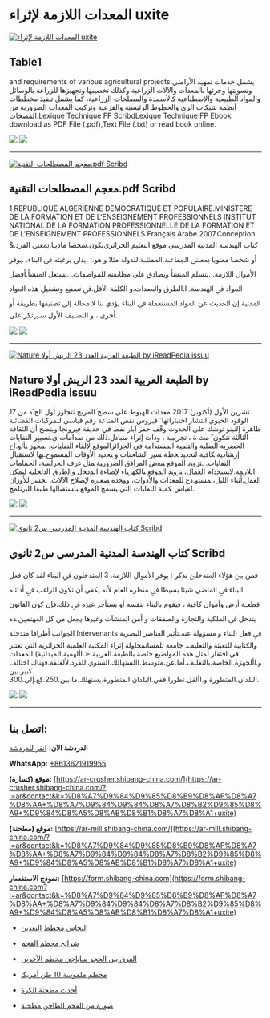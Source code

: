 # المعدات اللازمة لإثراء uxite

<a href="https://swt.shibang-china.com/?l=ar&img&k=%D8%A7%D9%84%D9%85%D8%B9%D8%AF%D8%A7%D8%AA+%D8%A7%D9%84%D9%84%D8%A7%D8%B2%D9%85%D8%A9+%D9%84%D8%A5%D8%AB%D8%B1%D8%A7%D8%A1+uxite" target="_blank">![المعدات اللازمة لإثراء uxite](http://static.shibang-china.com/all-800x300/736.jpg)</a>

## Table1
and requirements of various agricultural projects.يشمل خدمات تمهيد الأراضي وتسويتها وحرثها بالمعدات والآلات الزراعية وكذلك تخصيبها وتجهيزها للزراعة بالوسائل والمواد الطبيعية والإصطناعية كالأسمدة والمصلحات الزراعية، كما يشمل تنفيذ مخططات أنظمة شبكات الري والخطوط الرئيسية والفرعية وتركيب المعدات الضرورية من المضخات.Lexique Technique FP ScribdLexique Technique FP Ebook download as PDF File (.pdf),Text File (.txt) or read book online.


<a href="https://whatsapp.shibangsoft.com/WhatsApp.php" target="_blank" title="WhatsApp">![](http://static.shibang-china.com/icon/whatsapp.png)</a> <a href="https://swt.shibang-china.com/?l=ar&icon&k=%D8%A7%D9%84%D9%85%D8%B9%D8%AF%D8%A7%D8%AA+%D8%A7%D9%84%D9%84%D8%A7%D8%B2%D9%85%D8%A9+%D9%84%D8%A5%D8%AB%D8%B1%D8%A7%D8%A1+uxite" target="_blank">![](http://static.shibang-china.com/icon/chat-ar.png)</a>

---

<a href="https://swt.shibang-china.com/?l=ar&img&k=%D8%A7%D9%84%D9%85%D8%B9%D8%AF%D8%A7%D8%AA+%D8%A7%D9%84%D9%84%D8%A7%D8%B2%D9%85%D8%A9+%D9%84%D8%A5%D8%AB%D8%B1%D8%A7%D8%A1+uxite" target="_blank">![معجم المصطلحات التقنية.pdf Scribd](http://static.shibang-china.com/all-800x300/517.jpg)</a>

## معجم المصطلحات التقنية.pdf Scribd
1 REPUBLIQUE ALGERIENNE DEMOCRATIQUE ET POPULAIRE.MINISTERE DE LA FORMATION ET DE L&#39;ENSEIGNEMENT PROFESSIONNELS INSTITUT NATIONAL DE LA FORMATION PROFESSIONNELLE.DE LA FORMATION ET DE L&#39;ENSEIGNEMENT PROFESSIONNELS.Français Arabe.2007.Conception &amp;.كتاب الهندسة المدنية المدرسي موقع التعليم الجزائريﻳﻜﻮﻥ.ﺷﺨﺼﺎ ﻣﺎﺩﻳـﺎ.ﲟﻌﲎ ﺍﻟﻔﺮﺩ ﺃﻭ ﺷﺨﺼﺎ ﻣﻌﻨﻮﻳﺎ ﲟﻌـﲎ ﺍﳉﻤﺎﻋـﺔ.ﺍﳌﻤﺜﻠـﺔ.ﻟﻠﺪﻭﻟﺔ ﻣﺜﻼ ﻭ ﻫﻮ.: .ﻳﺪﱄ ﺑﺮﻏﺒﺘﻪ ﰲ ﺍﻟﺒﻨﺎﺀ. .ﻳﻮﻓﺮ ﺍﻷﻣﻮﺍﻝ ﺍﻟﻼﺯﻣﺔ. .ﻳﺘﺴﻠﻢ ﺍﳌﻨﺸﺄ ﻭﻳﺼﺎﺩﻕ ﻋﻠﻰ ﻣﻄﺎﺑﻘﺘﻪ ﻟﻠﻤﻮﺍﺻﻔﺎﺕ. .ﻳﺴﺘﻐﻞ ﺍﳌﻨﺸﺄ.ﺃﻓﻀﻞ ﺍﻟﻄﺮﻕ ﻭﺍﳌﻌﺪﺍﺕ.ﻭ ﺍﻟﻜﻠﻔﺔ ﺍﻷﻗﻞ.ﰲ ﺗﺼﻨﻴﻊ ﻭﺗﺸﻐﻴﻞ ﻫﺬﻩ ﺍﳌﻮﺍﺩ.I .ﺍﳌﻮﺍﺩ ﰲ ﺍﳍﻨﺪﺳﺔ ﺍﳌﺪﻧﻴﺔ.ﺇﻥ ﺍﳊﺪﻳﺚ ﻋﻦ ﺍﳌﻮﺍﺩ ﺍﳌﺴﺘﻌﻤﻠﺔ ﰲ ﺍﻟﺒﻨﺎﺀ ﻳﺆﺩﻱ ﺑﻨﺎ ﻻ ﳏﺎﻟﺔ ﺇﱃ ﺗﺼﻨﻴﻔﻬﺎ ﺑﻄﺮﻳﻘﺔ ﺃﻭ ﺃﺧﺮﻯ ، ﻭ ﺍﻟﺘﺼﻨﻴﻒ ﺍﻷﻭﻝ ﺳـﲑﺗﻜﺰ.ﻋﻠﻰ.


<a href="https://whatsapp.shibangsoft.com/WhatsApp.php" target="_blank" title="WhatsApp">![](http://static.shibang-china.com/icon/whatsapp.png)</a> <a href="https://swt.shibang-china.com/?l=ar&icon&k=%D8%A7%D9%84%D9%85%D8%B9%D8%AF%D8%A7%D8%AA+%D8%A7%D9%84%D9%84%D8%A7%D8%B2%D9%85%D8%A9+%D9%84%D8%A5%D8%AB%D8%B1%D8%A7%D8%A1+uxite" target="_blank">![](http://static.shibang-china.com/icon/chat-ar.png)</a>

---

<a href="https://swt.shibang-china.com/?l=ar&img&k=%D8%A7%D9%84%D9%85%D8%B9%D8%AF%D8%A7%D8%AA+%D8%A7%D9%84%D9%84%D8%A7%D8%B2%D9%85%D8%A9+%D9%84%D8%A5%D8%AB%D8%B1%D8%A7%D8%A1+uxite" target="_blank">![Nature الطبعة العربية العدد 23 الريش أولا by iReadPedia issuu](http://static.shibang-china.com/all-800x300/392.jpg)</a>

## Nature الطبعة العربية العدد 23 الريش أولا by iReadPedia issuu
17 تشرين الأول (أكتوبر) 2017.معدات الهبوط على سطح المريخ تتجاوز أول الح ّد من الوقود الحيوي انتشار اختباراتها َ فيروس نقص المناعة رقم قياسي للمركبات الفضائية ظاهرة إلنينو توشك على الحدوث وقْف حفر آبار نفط في حديقة فيرونجا.ويتضح أن الثقافة الثالثة تتكون ً مث ة ، تجريبية ، وذات إثراء متبادل.ذلك من صدامات ي.تسيير النفايات الحضرية الصلبة والتنمية المستدامة في الجزائرﺍﻟﻤﻭﻗﻊ ﻹﻟﻘﺎﺀ ﺍﻟﻨﻔﺎﻴﺎﺕ. .ﻤﺠﻬﺯ ﺒﺄﻟﻭ.ﺍﺡ ﺇﺭﺸﺎﺩﻴﺔ ﻜﺎﻓﻴﺔ ﻟﺘﺤﺩﻴﺩ ﺨﻁﺔ ﺴﻴﺭ ﺍﻟﺸﺎﺤﻨﺎﺕ ﻭ ﺘﺤﺩﻴﺩ ﺍﻷﻭﻗﺎﺕ ﺍﻟﻤﺴﻤﻭﺡ.ﺒﻬﺎ ﻻﺴﺘﻘﺒﺎل ﺍﻟﻨﻔﺎﻴﺎﺕ. .ﺘﺯﻭﻴﺩ ﺍﻟﻤﻭﻗﻊ ﺒﺒﻌﺽ ﺍﻟﻤﺭﺍﻓﻕ ﺍﻟﻀﺭﻭﺭﻴﺔ ﻤﺜل ﻏﺭﻑ ﺍﻟﺤﺭﺍﺴﺔ، ﺍﻟﺤﻤﺎﻤﺎﺕ ﺍﻟﻼﺯﻤﺔ.ﻻﺴﺘﺨﺩﺍﻡ ﺍﻟﻌﻤﺎل، ﺘﺯﻭﻴﺩ ﺍﻟﻤﻭﻗﻊ ﺒﺎﻟﻜﻬﺭﺒﺎﺀ ﻹﻀﺎﺀﺓ ﺍﻟﻤﺩﺨل ﻭﺍﻟﻁﺭﻕ ﺍﻟﺩﺍﺨﻠﻴﺔ ﻟﻴﻤﻜﻥ ﺍﻟﻌﻤل.ﺃﺜﻨﺎﺀ ﺍﻟﻠﻴل، ﻤﺴﺘﻭ.ﺩﻉ ﻟﻠﻤﻌﺩﺍﺕ ﻭﺍﻷﺩﻭﺍﺕ، ﻭﻭﺤﺩﺓ ﺼﻐﻴﺭﺓ ﻹﺼﻼﺡ ﺍﻵﻻﺕ. .ﺠﺴﺭ ﻟﻸﻭﺯﺍﻥ ﻟﻘﻴﺎﺱ ﻜﻤﻴﺔ ﺍﻟﻨﻔﺎﻴﺎﺕ ﺍﻟﺘﻲ ﻴﺴﻤﺢ ﺍﻟﻤﻭﻗﻊ ﺒﺎﺴﺘﻘﺒﺎﻟﻬﺎ ﻁﺒﻘﺎ ﻟﻠﺒﺭﻨﺎﻤﺞ.


<a href="https://whatsapp.shibangsoft.com/WhatsApp.php" target="_blank" title="WhatsApp">![](http://static.shibang-china.com/icon/whatsapp.png)</a> <a href="https://swt.shibang-china.com/?l=ar&icon&k=%D8%A7%D9%84%D9%85%D8%B9%D8%AF%D8%A7%D8%AA+%D8%A7%D9%84%D9%84%D8%A7%D8%B2%D9%85%D8%A9+%D9%84%D8%A5%D8%AB%D8%B1%D8%A7%D8%A1+uxite" target="_blank">![](http://static.shibang-china.com/icon/chat-ar.png)</a>

---

<a href="https://swt.shibang-china.com/?l=ar&img&k=%D8%A7%D9%84%D9%85%D8%B9%D8%AF%D8%A7%D8%AA+%D8%A7%D9%84%D9%84%D8%A7%D8%B2%D9%85%D8%A9+%D9%84%D8%A5%D8%AB%D8%B1%D8%A7%D8%A1+uxite" target="_blank">![كتاب الهندسة المدنية المدرسي س2 ثانوي Scribd](http://static.shibang-china.com/all-800x300/623.jpg)</a>

## كتاب الهندسة المدنية المدرسي س2 ثانوي Scribd
ﻓﻤﻦ ﺑﲔ ﻫﺆﻻﺀ ﺍﳌﺘﺪﺧﻠﲔ ﻧﺬﻛﺮ : ﻳﻮﻓﺮ ﺍﻷﻣﻮﺍﻝ ﺍﻟﻼﺯﻣﺔ. 3 ﺍﳌﺘﺪﺧﻠﻮﻥ ﰲ ﺍﻟﺒﻨﺎﺀ ﻟﻘﺪ ﻛﺎﻥ ﻓﻌﻞ ﺍﻟﺒﻨﺎﺀ ﰲ ﺍﳌﺎﺿﻲ ﺷﻴﺌﺎ ﺑﺴﻴﻄﺎ ﰲ ﻣﻨﻈﺮﻩ ﺍﻟﻌﺎﻡ ﻷﻧﻪ ﻳﻜﻔﻲ ﺃﻥ ﺗﻜﻮﻥ ﻟﻠﺮﺍﻏﺐ ﰲ ﺃﺩﺍﺋـﻪ ﻗﻄﻌـﺔ ﺃﺭﺽ ﻭﺃﻣﻮﺍﻝ ﻛﺎﻓﻴﺔ ، ﻓﻴﻘﻮﻡ ﺑﺎﻟﺒﻨﺎﺀ ﺑﻨﻔﺴﻪ ﺃﻭ ﻳﺴﺘﺄﺟﺮ ﻏﲑﻩ ﰲ ﺫﻟﻚ.ﻓﺈﻥ ﻛﻮﻥ ﺍﻟﻘﺎﻧﻮﻥ ﻳﺘﺪﺧﻞ ﰲ ﺍﳌﻠﻜﻴﺔ ﻭﺍﻟﺘﺠﺎﺭﺓ ﻭﺍﻟﺼﻔﻘﺎﺕ ﻭ ﺃﻣﻦ ﺍﳌﻨﺸﺂﺕ ﻭﻏﲑﻫﺎ ﳚﻌﻞ ﻣﻦ ﻛﻞ ﺍﳌﻬﺘﻤﲔ ﺬﻩ ﺍﳉﻮﺍﻧﺐ ﺃﻃﺮﺍﻓﺎ ﻣﺘﺪﺧﻠﺔ Intervenants ﰲ ﻓﻌﻞ ﺍﻟﺒﻨﺎﺀ ﻭ ﻣﺴﺆﻭﻟﺔ ﻋﻨﻪ.تأثير العناصر البصرية والكتابية للتعبئة والتغليف. جامعة تلمسانمحاولة إثراء المكتبة العلمية الجزائرية التي تعتبر في افتقار لمثل هذه المواضيع خاصة بالطبعة.العربية.➢.األهمية.الميدانية).المعدات و.األجهزة.الخاصة.بالتغليف.أما.عن.متوسط.االستهالك.السنوي.للفرد.لألغلفة.فهناك.اختالف.كبير.بين البلدان.المتطورة.و.األقل.تطورا.ففي.البلدان.المتطورة.يستهلك.ما.بين.250.كغ.إلى.300.


<a href="https://whatsapp.shibangsoft.com/WhatsApp.php" target="_blank" title="WhatsApp">![](http://static.shibang-china.com/icon/whatsapp.png)</a> <a href="https://swt.shibang-china.com/?l=ar&icon&k=%D8%A7%D9%84%D9%85%D8%B9%D8%AF%D8%A7%D8%AA+%D8%A7%D9%84%D9%84%D8%A7%D8%B2%D9%85%D8%A9+%D9%84%D8%A5%D8%AB%D8%B1%D8%A7%D8%A1+uxite" target="_blank">![](http://static.shibang-china.com/icon/chat-ar.png)</a>

---
## اتصل بنا:

**الدردشة الآن:** [انقر للدردشة](https://swt.shibang-china.com?l=ar&contact&k=%D8%A7%D9%84%D9%85%D8%B9%D8%AF%D8%A7%D8%AA+%D8%A7%D9%84%D9%84%D8%A7%D8%B2%D9%85%D8%A9+%D9%84%D8%A5%D8%AB%D8%B1%D8%A7%D8%A1+uxite)

**WhatsApp:**  [+8613621919955](https://whatsapp.shibangsoft.com/WhatsApp.php)

**موقع (كسارة):** [https://ar-crusher.shibang-china.com/](https://ar-crusher.shibang-china.com/?l=ar&contact&k=%D8%A7%D9%84%D9%85%D8%B9%D8%AF%D8%A7%D8%AA+%D8%A7%D9%84%D9%84%D8%A7%D8%B2%D9%85%D8%A9+%D9%84%D8%A5%D8%AB%D8%B1%D8%A7%D8%A1+uxite)

**موقع (مطحنة):** [https://ar-mill.shibang-china.com/](https://ar-mill.shibang-china.com/?l=ar&contact&k=%D8%A7%D9%84%D9%85%D8%B9%D8%AF%D8%A7%D8%AA+%D8%A7%D9%84%D9%84%D8%A7%D8%B2%D9%85%D8%A9+%D9%84%D8%A5%D8%AB%D8%B1%D8%A7%D8%A1+uxite)

**نموذج الاستفسار:** [https://form.shibang-china.com](https://form.shibang-china.com?l=ar&contact&k=%D8%A7%D9%84%D9%85%D8%B9%D8%AF%D8%A7%D8%AA+%D8%A7%D9%84%D9%84%D8%A7%D8%B2%D9%85%D8%A9+%D9%84%D8%A5%D8%AB%D8%B1%D8%A7%D8%A1+uxite)

* [النحاس مخطط التعدين](../27/%D8%A7%D9%84%D9%86%D8%AD%D8%A7%D8%B3%20%D9%85%D8%AE%D8%B7%D8%B7%20%D8%A7%D9%84%D8%AA%D8%B9%D8%AF%D9%8A%D9%86.md)

* [شرائح محطم الفحم](../27/%D8%B4%D8%B1%D8%A7%D8%A6%D8%AD%20%D9%85%D8%AD%D8%B7%D9%85%20%D8%A7%D9%84%D9%81%D8%AD%D9%85.md)

* [الفرق بين الحجر ساياجي محطم الآخرين](../26/%D8%A7%D9%84%D9%81%D8%B1%D9%82%20%D8%A8%D9%8A%D9%86%20%D8%A7%D9%84%D8%AD%D8%AC%D8%B1%20%D8%B3%D8%A7%D9%8A%D8%A7%D8%AC%D9%8A%20%D9%85%D8%AD%D8%B7%D9%85%20%D8%A7%D9%84%D8%A2%D8%AE%D8%B1%D9%8A%D9%86.md)

* [محطم ملموسة 10 طن أمريكا](../28/%D9%85%D8%AD%D8%B7%D9%85%20%D9%85%D9%84%D9%85%D9%88%D8%B3%D8%A9%2010%20%D8%B7%D9%86%20%D8%A3%D9%85%D8%B1%D9%8A%D9%83%D8%A7.md)

* [أحدث مطحنة الكرة](../27/%D8%A3%D8%AD%D8%AF%D8%AB%20%D9%85%D8%B7%D8%AD%D9%86%D8%A9%20%D8%A7%D9%84%D9%83%D8%B1%D8%A9.md)

* [صورة من الفحم الطاحن مطحنة](../26/%D8%B5%D9%88%D8%B1%D8%A9%20%D9%85%D9%86%20%D8%A7%D9%84%D9%81%D8%AD%D9%85%20%D8%A7%D9%84%D8%B7%D8%A7%D8%AD%D9%86%20%D9%85%D8%B7%D8%AD%D9%86%D8%A9.md)
